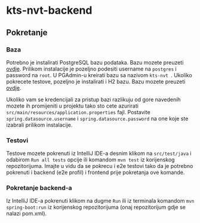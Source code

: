 # kts-nvt-backend

## Pokretanje

### Baza
Potrebno je instalirati PostgreSQL bazu podataka. Bazu mozete preuzeti [ovdje](https://www.postgresql.org/download/). Prilikom instalacije je pozeljno podesiti username na `postgres` i password na `root`. U PGAdmin-u kreirati bazu sa nazivom `kts-nvt
`.
Ukoliko pokrecete testove, pozeljno je instalirati i H2 bazu. Bazu mozete preuzeti [ovdje](http://www.h2database.com/html/download.html).

Ukoliko vam se kredencijali za pristup bazi razlikuju od gore navedenih mozete ih promijeniti u projektu tako sto cete azurirati `src/main/resources/application.properties` fajl. Postavite `spring.datasource.username` i `spring.datasource.password` na one koje ste izabrali prilikom instalacije.

### Testovi

Testove mozete pokrenuti iz IntelliJ IDE-a desnim klikom na `src/test/java` i odabirom `Run all tests` opcije ili komandom `mvn test` iz korijenskog repozitorijuma. Imajte u vidu da se pokrecu i e2e testovi tako da je potrebno pokrenuti i backend (e2e profil) i frontend prije pokretanja ove komande.

### Pokretanje backend-a

Iz IntelliJ IDE-a pokrenuti klikom na dugme `Run` ili iz terminala komandom `mvn spring-boot:run` iz korijenskog repozitorijuma (onaj repozitorijum gdje se nalazi pom.xml).
